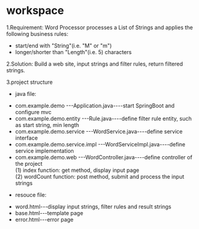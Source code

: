 # workspace
1.Requirement:
Word Processor processes a List of Strings and applies the following business rules:
- start/end with "String"(i.e. "M" or "m")
- longer/shorter than "Length"(i.e. 5) characters

2.Solution:
Build a web site, input strings and filter rules, return filtered strings.

3.project structure
+ java file: 
- com.example.demo
  ---Application.java----start SpringBoot and configure mvc
- com.example.demo.entity
     ---Rule.java----define filter rule entity, such as start string, min length 
- com.example.demo.service
     ---WordService.java----define service interface
- com.example.demo.service.impl
     ---WordServiceImpl.java----define service implementation
- com.example.demo.web
     ---WordController.java----define controller of the project   
     (1) index function: get method, display input page  
     (2) wordCount function: post method, submit and process the input strings
+ resouce file:
- word.html---display input strings, filter rules and result strings
- base.html---template page
- error.html---error page
